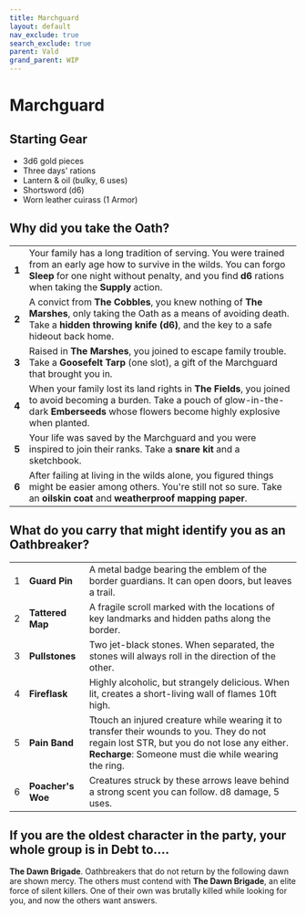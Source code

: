 ```yaml
---
title: Marchguard
layout: default
nav_exclude: true
search_exclude: true
parent: Vald
grand_parent: WIP
---
```



# Marchguard

## Starting Gear

- 3d6 gold pieces
- Three days' rations
- Lantern & oil (bulky, 6 uses)
- Shortsword (d6)
- Worn leather cuirass (1 Armor)

## Why did you take the Oath?

|       |                                                              |
| ----- | ------------------------------------------------------------ |
| **1** | Your family has a long tradition of serving. You were trained from an early age how to survive in the wilds. You can forgo **Sleep** for one night without penalty, and you find **d6** rations when taking the **Supply** action.|
| **2** | A convict from **The Cobbles**, you knew nothing of **The Marshes**, only taking the Oath as a means of avoiding death. Take a **hidden throwing knife (d6)**, and the key to a safe hideout back home. |
| **3** | Raised in **The Marshes**, you joined to escape family trouble.  Take a **Goosefelt Tarp** (one slot), a gift of the Marchguard that brought you in. |
| **4** | When your family lost its land rights in **The Fields**, you joined to avoid becoming a burden. Take a pouch of glow-in-the-dark **Emberseeds** whose flowers become highly explosive when planted.    |
| **5** | Your life was saved by the Marchguard and you were inspired to join their ranks. Take a **snare kit** and a sketchbook. |
| **6** | After failing at living in the wilds alone, you figured things might be easier among others. You're still not so sure. Take an **oilskin coat** and **weatherproof mapping paper**. |

## What do you carry that might identify you as an Oathbreaker?

|      |                                  |                                                              |
| ---- | -------------------------------- | ------------------------------------------------------------ |
| 1    | **Guard Pin** | A metal badge bearing the emblem of the border guardians. It can open doors, but leaves a trail. |
| 2    | **Tattered Map** | A fragile scroll marked with the locations of key landmarks and hidden paths along the border. |
| 3    | **Pullstones**   | Two jet-black stones. When separated, the stones will always roll in the direction of the other.  |
| 4    | **Fireflask**  | Highly alcoholic, but strangely delicious. When lit, creates a short-living wall of flames 10ft high. |
| 5    | **Pain Band** | Ttouch an injured creature while wearing it to transfer their wounds to you. They do not regain lost STR, but you do not lose any either. **Recharge**: Someone must die while wearing the ring.  |
| 6    | **Poacher's Woe** | Creatures struck by these arrows leave behind a strong scent you can follow. d8 damage, 5 uses.  |

## If you are the oldest character in the party, your whole group is in Debt to....

**The Dawn Brigade**. Oathbreakers that do not return by the following dawn are shown mercy. The others must contend with **The Dawn Brigade**, an elite force of silent killers. One of their own was brutally killed while looking for you, and now the others want answers. 